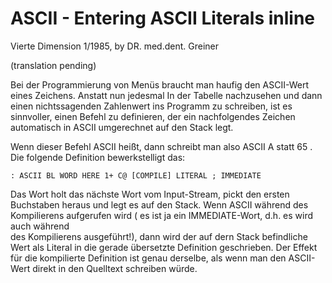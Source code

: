 # ASCII - Entering ASCII Literals inline  
  
Vierte Dimension 1/1985, by DR. med.dent. Greiner  
  
(translation pending)  
  
Bei der Programmierung von Menüs braucht man haufig den ASCII-Wert eines Zeichens. Anstatt nun jedesmal In der Tabelle nachzusehen und dann einen nichtssagenden Zahlenwert ins Programm zu schreiben, ist es sinnvoller, einen Befehl zu definieren, der ein nachfolgendes Zeichen automatisch in ASCII umgerechnet auf den Stack legt.  
  
Wenn dieser Befehl ASCII heißt, dann schreibt man also ASCII A statt 65 . Die folgende Definition bewerkstelligt das:  
```
: ASCII BL WORD HERE 1+ C@ [COMPILE] LITERAL ; IMMEDIATE
```
Das Wort holt das nächste Wort vom Input-Stream, pickt den ersten Buchstaben heraus und legt es auf den Stack. Wenn ASCII während des Kompilierens aufgerufen wird ( es ist ja ein IMMEDIATE-Wort, d.h. es wird auch während  
des Kompilierens ausgeführt!), dann wird der auf dern Stack befindliche Wert als Literal in die gerade übersetzte Definition geschrieben. Der Effekt für die kompilierte Defi­nition ist genau derselbe, als wenn man den ASCII-Wert direkt in den Quelltext schreiben würde.  
